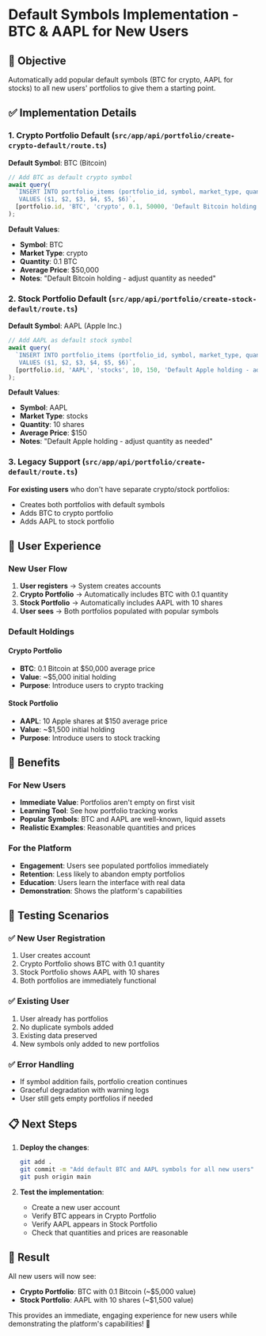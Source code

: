 # Default Symbols Implementation - BTC & AAPL for New Users

## 🎯 **Objective**
Automatically add popular default symbols (BTC for crypto, AAPL for stocks) to all new users' portfolios to give them a starting point.

## ✅ **Implementation Details**

### **1. Crypto Portfolio Default** (`src/app/api/portfolio/create-crypto-default/route.ts`)
**Default Symbol**: BTC (Bitcoin)
```typescript
// Add BTC as default crypto symbol
await query(
  `INSERT INTO portfolio_items (portfolio_id, symbol, market_type, quantity, average_price, notes) 
   VALUES ($1, $2, $3, $4, $5, $6)`,
  [portfolio.id, 'BTC', 'crypto', 0.1, 50000, 'Default Bitcoin holding - adjust quantity as needed']
);
```

**Default Values**:
- **Symbol**: BTC
- **Market Type**: crypto
- **Quantity**: 0.1 BTC
- **Average Price**: $50,000
- **Notes**: "Default Bitcoin holding - adjust quantity as needed"

### **2. Stock Portfolio Default** (`src/app/api/portfolio/create-stock-default/route.ts`)
**Default Symbol**: AAPL (Apple Inc.)
```typescript
// Add AAPL as default stock symbol
await query(
  `INSERT INTO portfolio_items (portfolio_id, symbol, market_type, quantity, average_price, notes) 
   VALUES ($1, $2, $3, $4, $5, $6)`,
  [portfolio.id, 'AAPL', 'stocks', 10, 150, 'Default Apple holding - adjust quantity as needed']
);
```

**Default Values**:
- **Symbol**: AAPL
- **Market Type**: stocks
- **Quantity**: 10 shares
- **Average Price**: $150
- **Notes**: "Default Apple holding - adjust quantity as needed"

### **3. Legacy Support** (`src/app/api/portfolio/create-default/route.ts`)
**For existing users** who don't have separate crypto/stock portfolios:
- Creates both portfolios with default symbols
- Adds BTC to crypto portfolio
- Adds AAPL to stock portfolio

## 🎯 **User Experience**

### **New User Flow**
1. **User registers** → System creates accounts
2. **Crypto Portfolio** → Automatically includes BTC with 0.1 quantity
3. **Stock Portfolio** → Automatically includes AAPL with 10 shares
4. **User sees** → Both portfolios populated with popular symbols

### **Default Holdings**
#### **Crypto Portfolio**
- **BTC**: 0.1 Bitcoin at $50,000 average price
- **Value**: ~$5,000 initial holding
- **Purpose**: Introduce users to crypto tracking

#### **Stock Portfolio**
- **AAPL**: 10 Apple shares at $150 average price
- **Value**: ~$1,500 initial holding
- **Purpose**: Introduce users to stock tracking

## 🚀 **Benefits**

### **For New Users**
- **Immediate Value**: Portfolios aren't empty on first visit
- **Learning Tool**: See how portfolio tracking works
- **Popular Symbols**: BTC and AAPL are well-known, liquid assets
- **Realistic Examples**: Reasonable quantities and prices

### **For the Platform**
- **Engagement**: Users see populated portfolios immediately
- **Retention**: Less likely to abandon empty portfolios
- **Education**: Users learn the interface with real data
- **Demonstration**: Shows the platform's capabilities

## 🧪 **Testing Scenarios**

### **✅ New User Registration**
1. User creates account
2. Crypto Portfolio shows BTC with 0.1 quantity
3. Stock Portfolio shows AAPL with 10 shares
4. Both portfolios are immediately functional

### **✅ Existing User**
1. User already has portfolios
2. No duplicate symbols added
3. Existing data preserved
4. New symbols only added to new portfolios

### **✅ Error Handling**
- If symbol addition fails, portfolio creation continues
- Graceful degradation with warning logs
- User still gets empty portfolios if needed

## 📋 **Next Steps**

1. **Deploy the changes**:
   ```bash
   git add .
   git commit -m "Add default BTC and AAPL symbols for all new users"
   git push origin main
   ```

2. **Test the implementation**:
   - Create a new user account
   - Verify BTC appears in Crypto Portfolio
   - Verify AAPL appears in Stock Portfolio
   - Check that quantities and prices are reasonable

## 🎉 **Result**

All new users will now see:
- **Crypto Portfolio**: BTC with 0.1 Bitcoin (~$5,000 value)
- **Stock Portfolio**: AAPL with 10 shares (~$1,500 value)

This provides an immediate, engaging experience for new users while demonstrating the platform's capabilities! 🚀
